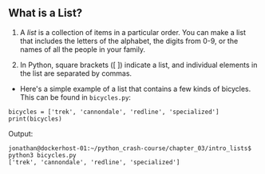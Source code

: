 ## What is a List?

1. A *list* is a collection of items in a particular order. You can make a list that includes the letters of the alphabet, the digits from 0-9, or the names of all the people in your family.

2. In Python, square brackets ([ ]) indicate a list, and individual elements in the list are separated by commas. 

- Here's a simple example of a list that contains a few kinds of bicycles. This can be found in `bicycles.py`:

```
bicycles = ['trek', 'cannondale', 'redline', 'specialized']
print(bicycles)
```

Output:

```
jonathan@dockerhost-01:~/python_crash-course/chapter_03/intro_lists$ python3 bicycles.py
['trek', 'cannondale', 'redline', 'specialized']
```
